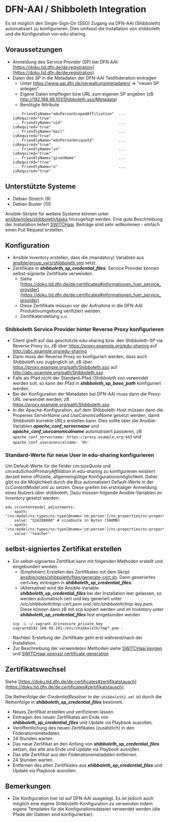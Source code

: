 # DFN-AAI / Shibboleth Integration

Es ist möglich den Single-Sign-On (SSO) Zugang via DFN-AAI (Shibboleth) automatisiert zu konfigurieren. Dies umfasst die Installation von shibboleth und die Konfiguration von edu-sharing.

## Voraussetzungen

* Anmeldung des Service Provider (SP) bei DFN AAI: [https://doku.tid.dfn.de/de:registration](https://doku.tid.dfn.de/de:registration)
* Daten des SP in die Metadaten der DFN-AAI Testföderation eintragen
     * Unter https://www.aai.dfn.de/verwaltung/metadaten/ => "neuen SP anlegen"
     * Eigene Daten einpflegen bzw URL zum eigenen SP angeben (zB http://192.168.98.101/Shibboleth.sso/Metadata)
     * Benötigte Attribute
     ```
     ... FriendlyName="eduPersonScopedAffiliation"  ... isRequired="true"
     ... FriendlyName="uid"                         ... isRequired="true"
     ... FriendlyName="mail"                        ... isRequired="true"
     ... FriendlyName="eduPersonUniqueId"           ... isRequired="true"
     ... FriendlyName="sn"                          ... isRequired="true"
     ... FriendlyName="givenName"                   ... isRequired="true"
     ... FriendlyName="o"                           ... isRequired="true"

     ```

## Unterstützte Systeme

* Debian Stretch (9)
* Debian Buster (10)

Ansible-Skripte für weitere Systeme können unter [ansible/roles/shibboleth/tasks](ansible/roles/shibboleth/tasks) hinzugefügt werden. Eine gute Beschreibung der Installation liefert [SWITCHaai](https://www.switch.ch/aai/guides/sp/installation/). Beiträge sind sehr willkommen - einfach einen Pull Request erstellen.

## Konfiguration

* Ansible Inventory erstellen, dass die (mandatory) Variablen aus [ansible/group_vars/shibboleth.yml](ansible/group_vars/shibboleth.yml) setzt.
* Zertifikate in **_shibboleth_sp_credential_files_**: Service Provider können selbst-signierte Zertifikate verwenden.
     * Siehe [https://doku.tid.dfn.de/de:certificates#informationen_fuer_service_provider](https://doku.tid.dfn.de/de:certificates#informationen_fuer_service_provider)
     * Diese Zertifikate müssen vor der Aufnahme in die DFN-AAI Produktivumgebung verifiziert werden.
     * Zertifikaterstellung s.u.

### Shibboleth Service Provider hinter Reverse Proxy konfigurieren

* Client greift auf das geschützte edu-sharing bzw. den Shibboleth-SP via Reverse Proxy zu, zB über https://proxy.example.org/edu-sharing auf http://abc.example.org/edu-sharing
* Dann muss der Reverse Proxy so konfiguriert werden, dass auch _Shibboleth.sso_ zugänglich ist, zB über https://proxy.example.org/path/Shibboleth.sso auf http://abc.example.org/path/Shibboleth.sso
* Falls als Pfad nicht der Standard-Pfad _/Shibboleth.sso_ verwendet werden soll, so kann der Pfad in **_shibboleth_sp_base_path_** konfiguriert werden.
* Bei der Konfiguration der Metadaten bei DFN-AAI muss dann die Proxy-URL verwendet werden, zB https://proxy.example.org/path/Shibboleth.sso
* In der Apache-Konfiguration, auf dem Shibboleth-Host müssen dann die Properies _ServerName_ und _UseCanonicalName_ gesetzt werden, damit Shibboleth korrekte URLs erstellen kann. Dies sollte über die Ansible-Variablen **_apache_conf_servername_** und **_apache_conf_usecanonicalname_** automatisiert passieren, zB `apache_conf_servername: https://proxy.example.org:443` und `apache_conf_usecanonicalname: 'On'`

### Standard-Werte für neue User in edu-sharing konfigurieren

Um Default-Werte für die Felder _cm:sizeQuota_ und _cm:eduSchoolPrimaryAffiliation_ in edu-sharing zu konfigurieren existiert derzeit keine offizielle, allgemeingültige Konfigurationsmöglichkeit. Daher gibt es die Möglichkeit durch die Box automatisiert Default-Werte in der *ccContentModel.xml* zu setzen. Diese greifen bei erstmaliger Anmeldung eines Nutzers über shibboleth. Dazu müssen folgende Ansible-Variablen im Inventory gesetzt werden:
```
edu_cccontentmodel_adjustments:
  - xpath: "/ns:model/ns:types/ns:type[@name='cm:person']/ns:properties/ns:property[@name='cm:sizeQuota']/ns:default"
    value: "524288000" # sizeQuote in Bytes (500MB)
  - xpath: "/ns:model/ns:types/ns:type[@name='cm:person']/ns:properties/ns:property[@name='cm:eduSchoolPrimaryAffiliation']/ns:default"
    value: "teacher"
```
     
## selbst-signiertes Zertifikat erstellen

* Ein selbst-signiertes Zertifikat kann mit folgenden Methoden erstellt und eingebunden werden:
     * (Empfohlen) Erstellen des Zertifikates mit dem Skript [ansible/roles/shibboleth/files/generate-cert.sh](ansible/roles/shibboleth/files/generate-cert.sh). Dann generiertes cert+key eintragen in **_shibboleth_sp_credential_files_**.
     * (Alternative) wird die Ansible-Variable **_shibboleth_sp_credential_files_** bei der Installation leer gelassen, so werden automatisch cert und key generiert unter _/etc/shibboleth/tmp-cert.pem_ und _/etc/shibboleth/tmp-key.pem_. Diese können dann zB mit scp kopiert werden und im Inventory unter **_shibboleth_sp_credential_files_** fest eingebunden werden
     ```
     scp -i ~/.vagrant.d/insecure_private_key vagrant@192.168.98.101:/etc/shibboleth/tmp*.pem .
     ```
     Nachteil: Erstellung der Zertifikate geht erst während/nach der Installation.
* Zur Beschreibung der verwendeten Methoden siehe [SWITCHaai keygen](https://www.switch.ch/aai/guides/sp/configuration/#4) und [SWITCHaai openssl certificate generation](https://www.switch.ch/aai/support/certificates/embeddedcerts-requirements-appendix-a/)

## Zertifikatswechsel

Siehe [https://doku.tid.dfn.de/de:certificates#zertifikatstausch](https://doku.tid.dfn.de/de:certificates#zertifikatstausch).

Die Reihenfolge der _CredentialResolver_ in der `shibboleth2.xml` ist durch die Reihenfolge in **_shibboleth_sp_credential_files_** bestimmt.

* Neues Zertifikat erstellen und verifizieren lassen.
* Eintragen des neuen Zertifikates am Ende von **_shibboleth_sp_credential_files_** und Update via Playbook ausrollen.
* Veröffentlichung des neuen Zertifikates (zusätzlich) in den Föderationsmetadaten.
* 24 Stunden warten.
* Das neue Zertifikat an den Anfang von **_shibboleth_sp_credential_files_** setzen, das alte ans Ende und Update via Playbook ausrollen.
* Das alte Zertifikat aus den Föderationsmetadaten entfernen.
* 24 Stunden warten.
* Entfernen des alten Zertifikates aus **_shibboleth_sp_credential_files_** und Update via Playbook ausrollen.

## Bemerkungen
* Die Konfiguration hier ist auf DFN-AAI ausgelegt. Es ist jedoch auch möglich eine eigene Shibboleth-Konfiguration zu verwenden indem eigene Templates für die Konfigurationsdateien verwendet werden (die Pfade der Dateien sind konfigurierbar).
